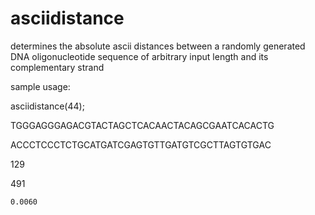 # asciidistance

determines the absolute ascii distances between a randomly generated DNA oligonucleotide sequence of arbitrary input length and its complementary strand

sample usage:

asciidistance(44);

TGGGAGGGAGACGTACTAGCTCACAACTACAGCGAATCACACTG

ACCCTCCCTCTGCATGATCGAGTGTTGATGTCGCTTAGTGTGAC

   129

   491

    0.0060
